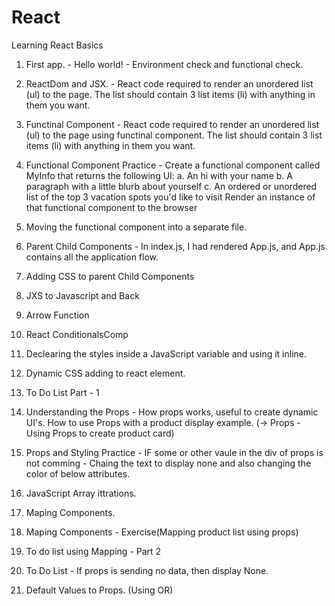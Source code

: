 # React
Learning React Basics


1) First app.  -  Hello world! - Environment check and functional check.


2) ReactDom and JSX. - React code required to render an unordered list (ul) to the page. The list should contain 3 list items (li) with anything in them you want.


3) Functinal Component - React code required to render an unordered list (ul) to the page using functinal component. The list should contain 3 list items (li) with anything in them you want.

4) Functional Component Practice - Create a functional component called MyInfo that returns the following UI:
  a. An hi with your name
  b. A paragraph with a little blurb about yourself 
  c. An ordered or unordered list of the top 3 vacation spots you'd like to visit
  Render an instance of that functional component to the browser
  
5) Moving the functional component into a separate file.

6) Parent Child Components - In index.js, I had rendered App.js, and App.js contains all the application flow.

7) Adding CSS to parent Child Components

8) JXS to Javascript and Back

9) Arrow Function

10) React ConditionalsComp

11) Declearing the styles inside a JavaScript variable and using it inline.

12) Dynamic CSS adding to react element.

13) To Do List Part - 1 

14) Understanding the Props - How props works, useful to create dynamic UI's. How to use Props with a product display example. (-> Props - Using Props to create product card)

15) Props and Styling Practice - IF some or other vaule in the div of props is not comming - Chaing the text to display none and also changing the color of below attributes.

16) JavaScript Array ittrations. 

17) Maping Components.

18) Maping Components - Exercise(Mapping product list using props)

19) To do list using Mapping - Part 2

20) To Do List - If props is sending no data, then display None.

21) Default Values to Props. (Using OR)

